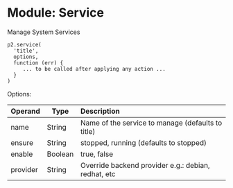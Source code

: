 # Module: Service
Manage System Services

    p2.service(
      'title',
      options,
      function (err) {
         ... to be called after applying any action ...
      }
    )

Options:

  | Operand    | Type    | Description                                                |
  |:-----------|---------|:-----------------------------------------------------------|
  | name       | String  | Name of the service to manage (defaults to title) |
  | ensure     | String  | stopped, running (defaults to stopped) |
  | enable     | Boolean | true, false |
  | provider   | String  | Override backend provider e.g.: debian, redhat, etc |
